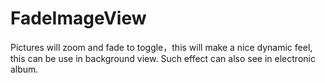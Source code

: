 # FadeImageView

Pictures will zoom and fade to toggle，this will make a nice dynamic feel, this can be use in background view. Such effect can also see in electronic album.
